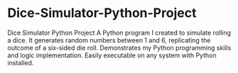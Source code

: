 # Dice-Simulator-Python-Project
Dice Simulator Python Project
A Python program I created to simulate rolling a dice.
It generates random numbers between 1 and 6, replicating the outcome of a six-sided die roll. 
Demonstrates my Python programming skills and logic implementation. 
Easily executable on any system with Python installed.
